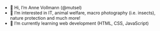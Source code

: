 - 👋 Hi, I’m Anne Vollmann (@mutsel)
- 👀 I’m interested in IT, animal welfare, macro photography (i.e. insects), nature protection and much more!
- 🌱 I’m currently learning web development (HTML, CSS, JavaScript)

<!---
mutsel/mutsel is a ✨ special ✨ repository because its `README.md` (this file) appears on your GitHub profile.
You can click the Preview link to take a look at your changes.
--->
